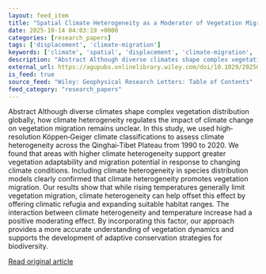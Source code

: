 ```yaml
---
layout: feed_item
title: "Spatial Climate Heterogeneity as a Moderator of Vegetation Migration Dynamics on the Qinghai‐Tibet Plateau"
date: 2025-10-14 04:03:19 +0000
categories: [research_papers]
tags: ['displacement', 'climate-migration']
keywords: ['climate', 'spatial', 'displacement', 'climate-migration', 'heterogeneity']
description: "Abstract Although diverse climates shape complex vegetation distribution globally, how climate heterogeneity regulates the impact of climate change on vegeta..."
external_url: https://agupubs.onlinelibrary.wiley.com/doi/10.1029/2025GL117697?af=R
is_feed: true
source_feed: "Wiley: Geophysical Research Letters: Table of Contents"
feed_category: "research_papers"
---
```


Abstract Although diverse climates shape complex vegetation distribution globally, how climate heterogeneity regulates the impact of climate change on vegetation migration remains unclear. In this study, we used high‐resolution Köppen‐Geiger climate classifications to assess climate heterogeneity across the Qinghai‐Tibet Plateau from 1990 to 2020. We found that areas with higher climate heterogeneity support greater vegetation adaptability and migration potential in response to changing climate conditions. Including climate heterogeneity in species distribution models clearly confirmed that climate heterogeneity promotes vegetation migration. Our results show that while rising temperatures generally limit vegetation migration, climate heterogeneity can help offset this effect by offering climatic refugia and expanding suitable habitat ranges. The interaction between climate heterogeneity and temperature increase had a positive moderating effect. By incorporating this factor, our approach provides a more accurate understanding of vegetation dynamics and supports the development of adaptive conservation strategies for biodiversity.

[Read original article](https://agupubs.onlinelibrary.wiley.com/doi/10.1029/2025GL117697?af=R)
